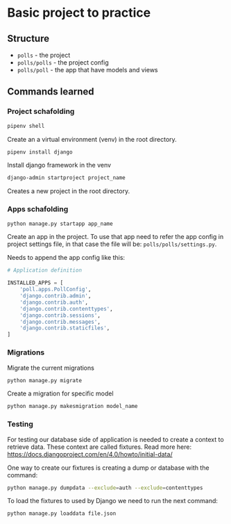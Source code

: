 # Basic project to practice

## Structure

- `polls` - the project
- `polls/polls` - the project config
- `polls/poll` - the app that have models and views

## Commands learned

### Project schafolding

```bash
pipenv shell
```

Create an a virtual environment (venv) in the root directory.

```bash
pipenv install django
```

Install django framework in the venv

```bash
django-admin startproject project_name
```

Creates a new project in the root directory.

### Apps schafolding

```bash
python manage.py startapp app_name
```

Create an app in the project. To use that app need to refer the app config in project settings file, in that case the file will be: `polls/polls/settings.py`.

Needs to append the app config like this:

```python
# Application definition

INSTALLED_APPS = [
    'poll.apps.PollConfig',
    'django.contrib.admin',
    'django.contrib.auth',
    'django.contrib.contenttypes',
    'django.contrib.sessions',
    'django.contrib.messages',
    'django.contrib.staticfiles',
]
```

### Migrations

Migrate the current migrations

```bash
python manage.py migrate
```

Create a migration for specific model

```bash
python manage.py makesmigration model_name
```

### Testing

For testing our database side of application is needed to create a context to retrieve data. These context are called fixtures. Read more here: https://docs.djangoproject.com/en/4.0/howto/initial-data/

One way to create our fixtures is creating a dump or database with the command:

```bash
python manage.py dumpdata --exclude=auth --exclude=contenttypes
```

To load the fixtures to used by Django we need to run the next command:

```bash
python manage.py loaddata file.json
```
